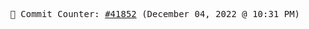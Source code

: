 <p align="center">
    <samp>
        📮 Commit Counter: <a href="https://github.com/Javascript-void0/Javascript-void0/commits/main">#41852</a> (December 04, 2022 @ 10:31 PM)
    </samp>
</p>